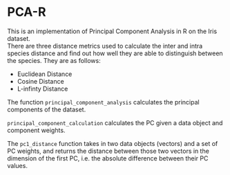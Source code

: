 # PCA-R
This is an implementation of Principal Component Analysis in R on the Iris dataset.  
There are three distance metrics used to calculate the inter and intra species distance and find out how well they are able to distinguish between the species. They are as follows:  
- Euclidean Distance
- Cosine Distance
- L-infinty Distance

The function ```principal_component_analysis``` calculates the principal components of the dataset.  

```principal_component_calculation``` calculates the PC given a data object and component weights.  

The ```pc1_distance``` function takes in two data objects (vectors) and a set of PC weights, and returns the distance between those two vectors in the dimension of the first PC, i.e. the absolute difference between their PC values.  
